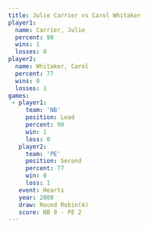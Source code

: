 ```yaml
---
title: Julie Carrier vs Carol Whitaker
player1:               
  name: Carrier, Julie 
  percent: 90          
  wins: 1              
  losses: 0            
player2:               
  name: Whitaker, Carol
  percent: 77          
  wins: 0              
  losses: 1            
games:
 - player1:        
     team: 'NB'    
     position: Lead
     percent: 90   
     win: 1        
     loss: 0       
   player2:          
     team: 'PE'      
     position: Second
     percent: 77     
     win: 0          
     loss: 1         
   event: Hearts       
   year: 2008          
   draw: Round Robin(4)
   score: NB 9 - PE 2  
---
```

